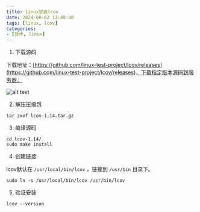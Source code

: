 ```yaml
---
title: linux安装lcov
date: 2024-08-02 13:48:40
tags: [linux, lcov]
categories:
- [技术, linux]
---
```


1. 下载源码 

下载地址：[https://github.com/linux-test-project/lcov/releases](https://github.com/linux-test-project/lcov/releases)，下载指定版本源码到服务器。

![alt text](../img/linux安装lcov/lcov_source_code.png)

2. 解压压缩包

```shell
tar zxvf lcov-1.14.tar.gz
```

3. 编译源码

```shell
cd lcov-1.14/
sudo make install
```

4. 创建链接

lcov默认在 `/usr/local/bin/lcov` ，链接到 `/usr/bin` 目录下。

```shell
sudo ln -s /usr/local/bin/lcov /usr/bin/lcov
```

5. 验证安装

```shell
lcov --version
```
